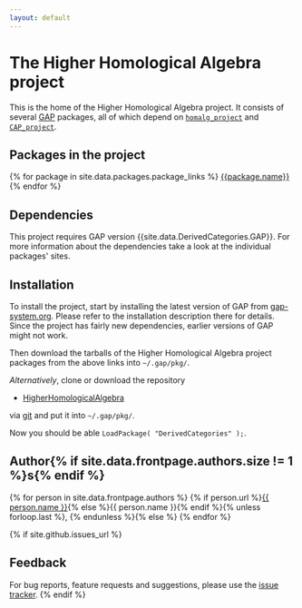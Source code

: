 ```yaml
---
layout: default
---
```


# The Higher Homological Algebra project

This is the home of the Higher Homological Algebra project. It consists of several [GAP](https://www.gap-system.org/) packages,
all of which depend on [`homalg_project`](https://github.com/homalg-project/homalg_project) and [`CAP_project`](https://github.com/homalg-project/CAP_project).

## Packages in the project

{% for package in site.data.packages.package_links %}
  [{{package.name}}]({{site.baseurl}}/{{package.name}})
{% endfor %}

## Dependencies

This project requires GAP version {{site.data.DerivedCategories.GAP}}.
For more information about the dependencies take a look at the individual packages' sites.

## Installation

To install the project, start by installing the latest version of GAP
from [gap-system.org](http://www.gap-system.org). Please refer to the
installation description there for details. Since the project has
fairly new dependencies, earlier versions of GAP might not work.

Then download the tarballs of the Higher Homological Algebra project
packages from the above links into `~/.gap/pkg/`.

_Alternatively_, clone or download the repository

* [HigherHomologicalAlgebra](https://github.com/homalg-project/HigherHomologicalAlgebra/)

via [git](http://git-scm.com) and put it into `~/.gap/pkg/`.

Now you should be able `LoadPackage( "DerivedCategories" );`.

## Author{% if site.data.frontpage.authors.size != 1 %}s{% endif %}
{% for person in site.data.frontpage.authors %}
{% if person.url %}<a href="{{ person.url }}">{{ person.name }}</a>{% else %}{{ person.name }}{% endif %}{% unless forloop.last %}, {% endunless %}{% else %}
{% endfor %}

{% if site.github.issues_url %}
## Feedback

For bug reports, feature requests and suggestions, please use the
[issue tracker]({{site.github.issues_url}}).
{% endif %}
